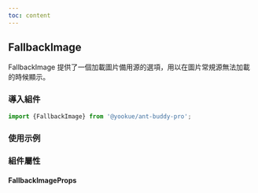 ```yaml
---
toc: content
---
```


## FallbackImage

FallbackImage 提供了一個加載圖片備用源的選項，用以在圖片常規源無法加載的時候顯示。

### 導入組件

```jsx | pure
import {FallbackImage} from '@yookue/ant-buddy-pro';
```

### 使用示例

<code src="./demo.tsx"></code>

### 組件屬性

#### FallbackImageProps

<API src="@/field/FallbackImage/index.tsx" hideTitle></API>

